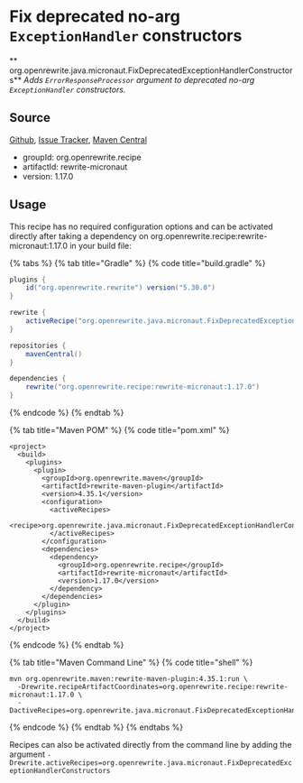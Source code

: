 # Fix deprecated no-arg `ExceptionHandler` constructors

** org.openrewrite.java.micronaut.FixDeprecatedExceptionHandlerConstructors**
_Adds `ErrorResponseProcessor` argument to deprecated no-arg `ExceptionHandler` constructors._

## Source

[Github](https://github.com/openrewrite/rewrite-micronaut), [Issue Tracker](https://github.com/openrewrite/rewrite-micronaut/issues), [Maven Central](https://search.maven.org/artifact/org.openrewrite.recipe/rewrite-micronaut/1.17.0/jar)

* groupId: org.openrewrite.recipe
* artifactId: rewrite-micronaut
* version: 1.17.0


## Usage

This recipe has no required configuration options and can be activated directly after taking a dependency on org.openrewrite.recipe:rewrite-micronaut:1.17.0 in your build file:

{% tabs %}
{% tab title="Gradle" %}
{% code title="build.gradle" %}
```groovy
plugins {
    id("org.openrewrite.rewrite") version("5.30.0")
}

rewrite {
    activeRecipe("org.openrewrite.java.micronaut.FixDeprecatedExceptionHandlerConstructors")
}

repositories {
    mavenCentral()
}

dependencies {
    rewrite("org.openrewrite.recipe:rewrite-micronaut:1.17.0")
}
```
{% endcode %}
{% endtab %}

{% tab title="Maven POM" %}
{% code title="pom.xml" %}
```markup
<project>
  <build>
    <plugins>
      <plugin>
        <groupId>org.openrewrite.maven</groupId>
        <artifactId>rewrite-maven-plugin</artifactId>
        <version>4.35.1</version>
        <configuration>
          <activeRecipes>
            <recipe>org.openrewrite.java.micronaut.FixDeprecatedExceptionHandlerConstructors</recipe>
          </activeRecipes>
        </configuration>
        <dependencies>
          <dependency>
            <groupId>org.openrewrite.recipe</groupId>
            <artifactId>rewrite-micronaut</artifactId>
            <version>1.17.0</version>
          </dependency>
        </dependencies>
      </plugin>
    </plugins>
  </build>
</project>
```
{% endcode %}
{% endtab %}

{% tab title="Maven Command Line" %}
{% code title="shell" %}
```shell
mvn org.openrewrite.maven:rewrite-maven-plugin:4.35.1:run \
  -Drewrite.recipeArtifactCoordinates=org.openrewrite.recipe:rewrite-micronaut:1.17.0 \
  -DactiveRecipes=org.openrewrite.java.micronaut.FixDeprecatedExceptionHandlerConstructors
```
{% endcode %}
{% endtab %}
{% endtabs %}

Recipes can also be activated directly from the command line by adding the argument `-Drewrite.activeRecipes=org.openrewrite.java.micronaut.FixDeprecatedExceptionHandlerConstructors`
